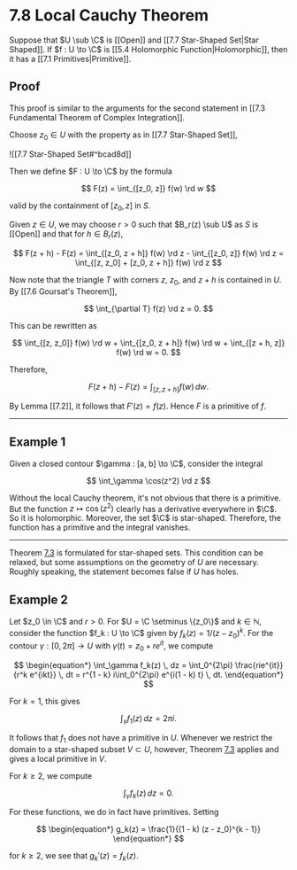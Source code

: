 # 7.8 Local Cauchy Theorem

Suppose that $U \sub \C$ is [[Open]] and [[7.7 Star-Shaped Set|Star Shaped]]. If $f : U \to \C$ is [[5.4 Holomorphic Function|Holomorphic]], then it has a [[7.1 Primitives|Primitive]].

## Proof

This proof is similar to the arguments for the second statement in [[7.3 Fundamental Theorem of Complex Integration]]. 

Choose $z_0 \in U$ with the property as in [[7.7 Star-Shaped Set]],

![[7.7 Star-Shaped Set#^bcad8d]]

Then we define $F : U \to \C$ by the formula

$$
F(z) = \int_{[z_0, z]} f(w) \rd w
$$

valid by the containment of $[z_0, z]$ in $S$. 

Given $z \in U$, we may choose $r > 0$ such that $B_r(z) \sub U$ as $S$ is [[Open]] and that for $h \in B_r(z)$,

$$
F(z + h) - F(z) =
\int_{[z_0, z + h]} f(w) \rd z -
\int_{[z_0, z]} f(w) \rd z =
\int_{[z, z_0] + [z_0, z + h]} f(w) \rd z
$$

Now note that the triangle $T$ with corners $z$, $z_0$, and $z + h$ is contained in $U$. By [[7.6 Goursat's Theorem]],

$$
\int_{\partial T} f(z) \rd z = 0.
$$

This can be rewritten as

$$
 \int_{[z, z_0]} f(w) \rd w +
 \int_{[z_0, z + h]} f(w) \rd w +
 \int_{[z + h, z]} f(w) \rd w = 0.
$$

Therefore,

$$
\begin{equation*} F(z + h) - F(z) = \int_{[z, z + h]} f(w) \, dw. \end{equation*}
$$

By Lemma [[7.2]], it follows that $F'(z) = f(z)$. Hence $F$ is a primitive of $f$.

---

## Example 1

Given a closed contour $\gamma : [a, b] \to \C$, consider the integral

$$
\int_\gamma \cos(z^2) \rd z
$$

Without the local Cauchy theorem, it's not obvious that there is a primitive. But the function $z \mapsto \cos(z^2)$ clearly has a derivative everywhere in $\C$. So it is holomorphic. Moreover, the set $\C$ is star-shaped. Therefore, the function has a primitive and the integral vanishes.

---

Theorem [7.3](the-local-cauchy-theorem.html#thm:Cauchy) is formulated for star-shaped sets. This condition can be relaxed, but some assumptions on the geometry of $U$ are necessary. Roughly speaking, the statement becomes false if $U$ has holes.

## Example 2

Let $z_0 \in \C$ and $r > 0$. For $U = \C \setminus \{z_0\}$ and $k \in \mathbb{N}$, consider the function $f_k : U \to \C$ given by $f_k(z) = 1/(z - z_0)^k$. For the contour $\gamma : [0, 2\pi] \to U$ with $\gamma(t) = z_0 + re^{it}$, we compute

$$
\begin{equation*} \int_\gamma f_k(z) \, dz = \int_0^{2\pi} \frac{rie^{it}}{r^k e^{ikt}} \, dt = r^{1 - k} i\int_0^{2\pi} e^{i(1 - k) t} \, dt. \end{equation*}
$$

For $k = 1$, this gives

$$
\begin{equation*} \int_\gamma f_1(z) \, dz = 2\pi i. \end{equation*}
$$

It follows that $f_1$ does not have a primitive in $U$. Whenever we restrict the domain to a star-shaped subset $V \subset U$, however, Theorem [7.3](the-local-cauchy-theorem.html#thm:Cauchy) applies and gives a local primitive in $V$.

For $k \ge 2$, we compute

$$
\begin{equation*} \int_\gamma f_k(z) \, dz = 0. \end{equation*}
$$

For these functions, we do in fact have primitives. Setting

$$
\begin{equation*} g_k(z) = \frac{1}{(1 - k) (z - z_0)^{k - 1}} \end{equation*}
$$

for $k \ge 2$, we see that $g_k'(z) = f_k(z)$.